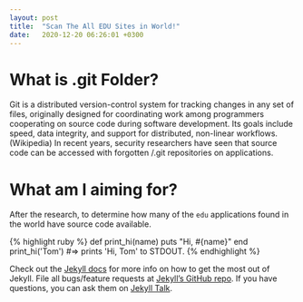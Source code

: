 ```yaml
---
layout: post
title:  "Scan The All EDU Sites in World!"
date:   2020-12-20 06:26:01 +0300
---
```

# [](#header-2)What is .git Folder?

Git is a distributed version-control system for tracking changes in any set of files, originally designed for coordinating work among programmers cooperating on source code during software development. Its goals include speed, data integrity, and support for distributed, non-linear workflows. (Wikipedia)
In recent years, security researchers have seen that source code can be accessed with forgotten /.git repositories on applications.

# [](#header-2)What am I aiming for?

After the research, to determine how many of the `edu` applications found in the world have source code available.

{% highlight ruby %}
def print_hi(name)
  puts "Hi, #{name}"
end
print_hi('Tom')
#=> prints 'Hi, Tom' to STDOUT.
{% endhighlight %}

Check out the [Jekyll docs][jekyll-docs] for more info on how to get the most out of Jekyll. File all bugs/feature requests at [Jekyll’s GitHub repo][jekyll-gh]. If you have questions, you can ask them on [Jekyll Talk][jekyll-talk].

[jekyll-docs]: https://jekyllrb.com/docs/home
[jekyll-gh]:   https://github.com/jekyll/jekyll
[jekyll-talk]: https://talk.jekyllrb.com/
